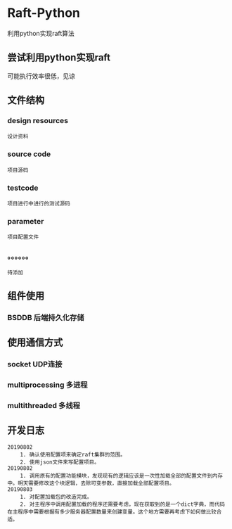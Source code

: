 # Raft-Python
利用python实现raft算法
## 尝试利用python实现raft
可能执行效率很低，见谅
## 文件结构
### design resources
    
    设计资料
    
### source code
    
    项目源码
    
### testcode
    
    项目进行中进行的测试源码

### parameter

    项目配置文件

### 。。。。。。

    待添加
    
## 组件使用

### BSDDB 后端持久化存储

## 使用通信方式

### socket UDP连接
### multiprocessing 多进程
### multithreaded 多线程

## 开发日志
    20190802
        1. 确认使用配置项来确定raft集群的范围。
        2. 使用json文件来写配置项目。
    20190802 
        1. 调用原有的配置功能模块，发现现有的逻辑应该是一次性加载全部的配置文件到内存中。明天需要修改这个块逻辑，去除可变参数，直接加载全部配置项目。
    20190803
        1. 对配置加载包的改造完成。
        2. 对主程序中调用配置加载的程序还需要考虑，现在获取到的是一个dict字典，而代码在主程序中需要根据有多少服务器配置数量来创建变量。这个地方需要再考虑下如何做比较合适。
